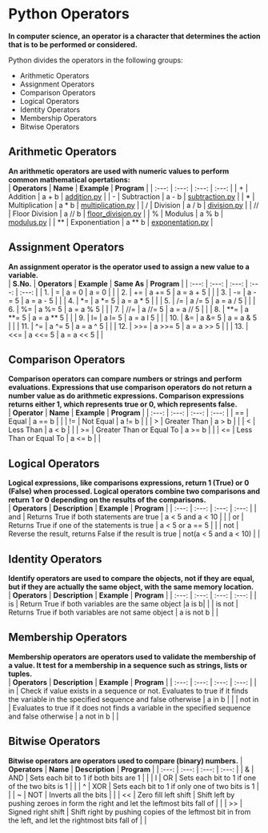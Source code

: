 # Python Operators

**In computer science, an operator is a character that determines the action that is to be performed or considered.**

Python divides the operators in the following groups:
* Arithmetic Operators
* Assignment Operators
* Comparison Operators
* Logical Operators
* Identity Operators
* Membership Operators
* Bitwise Operators


## Arithmetic Operators
**An arithmetic operators are used with numeric values to perform common mathematical opertations:** <br>
| **Operators** | **Name** | **Example** | **Program** |
| :---: | :---: | :---: | :---: |
| + | Addition | a + b | [addition.py](https://github.com/bishtanuj/python/blob/main/Operators/addition.py) |
| - | Subtraction | a - b | [subtraction.py](https://github.com/bishtanuj/python/blob/main/Operators/subtraction.py) |
| * | Multiplication | a * b | [multiplication.py](https://github.com/bishtanuj/python/blob/main/Operators/multiplication.py) |
| / | Division | a / b | [division.py](https://github.com/bishtanuj/python/blob/main/Operators/division.py) |
| // | Floor Division | a // b | [floor_division.py](https://github.com/bishtanuj/python/blob/main/Operators/floor_division.py) |
| % | Modulus | a % b | [modulus.py](https://github.com/bishtanuj/python/blob/main/Operators/modulus.py) |
| ** | Exponentiation | a ** b | [exponentation.py](https://github.com/bishtanuj/python/blob/main/Operators/exponentation.py) |


## Assignment Operators
**An assignment operator is the operator used to assign a new value to a variable.** <br>
| **S.No.** | **Operators** | **Example** | **Same As** | **Program** |
| :---: | :---: | :---: | :---: | :---: |
| 1. | = | a = 0 | a = 0 | |
| 2. | += | a += 5 | a = a + 5 | |
| 3. | -= | a -= 5 | a = a - 5 | |
| 4. | *= | a *= 5 | a = a * 5 | | 
| 5. | /= | a /= 5 | a = a / 5 | |
| 6. | %= | a %= 5 | a = a % 5 | |
| 7. | //= | a //= 5 | a = a // 5 | |
| 8. | **= | a **= 5 | a = a ** 5 | |
| 9. | l= | a l= 5 | a = a l 5 | |
| 10. | &= | a &= 5 | a = a & 5 | |
| 11. | ^= | a ^= 5 | a = a ^ 5 | |
| 12. | >>= | a >>= 5 | a = a >> 5 | |
| 13. | <<= | a <<= 5 | a = a << 5 | |


## Comparison Operators
**Comparison operators can compare numbers or strings and perform evaluations. Expressions that use comparison operators do not return a number value as do arithmetic expressions. Comparison expressions returns either 1, which represents true or 0, which represents false.** <br>
| **Operator** | **Name** | **Example** | **Program** |
| :---: | :---: | :---: | :---: |
| == | Equal | a == b | |
| != | Not Equal | a != b | |
| > | Greater Than | a > b | |
| < | Less Than | a < b | |
| >= | Greater Than or Equal To | a >= b | |
| <= | Less Than or Equal To | a <= b | |


## Logical Operators
**Logical expressions, like comparisons expressions, return 1 (True) or 0 (False) when processed. Logical operators combine two comparisons and return 1 or 0 depending on the results of the comparisons.** <br>
| **Operators** | **Description** | **Example** | **Program** |
| :---: | :---: | :---: | :---: |
| and | Returns True if both statements are true | a < 5 and a < 10 | |
| or | Returns True if one of the statements is true | a < 5 or a == 5 | |
| not | Reverse the result, returns False if the result is true | not(a < 5 and a < 10) | |


## Identity Operators
**Identify operators are used to compare the objects, not if they are equal, but if they are actually the same object, with the same memory location.** <br>
| **Operators** | **Description** | **Example** | **Program** |
| :---: | :---: | :---: | :---: |
| is | Return True if both variables are the same object |a is b| |
| is not | Returns True if both variables are not same object | a is not b | |

## Membership Operators
**Membership operators are operators used to validate the membership of a value. It test for a membership in a sequence such as strings, lists or tuples.** <br>
| **Operators** | **Description** | **Example** | **Program** |
| :---: | :---: | :---: | :---: |
| in | Check if value exists in a sequence or not. Evaluates to true if it finds the variable in the specified sequence and false otherwise | a in b | |
| not in | Evaluates to true if it does not finds a variable in the specified sequence and false otherwise | a not in b | |


## Bitwise Operators
**Bitwise operators are operators used to compare (binary) numbers.**
| **Operators** | **Name** | **Description** | **Program** |
| :---: | :---: | :---: | :---: |
| & | AND | Sets each bit to 1 if both bits are 1 | |
| l | OR | Sets each bit to 1 if one of the two bits is 1 | |
| ^ | XOR | Sets each bit to 1 if only one of two bits is 1 | |
| ~ | NOT | Inverts all the bits | |
| << | Zero fill left shift | Shift left by pushing zeroes in form the right and let the leftmost bits fall of | |
| >> | Signed right shift | Shift right by pushing copies of the leftmost bit in from the left, and let the rightmost bits fall of | |
